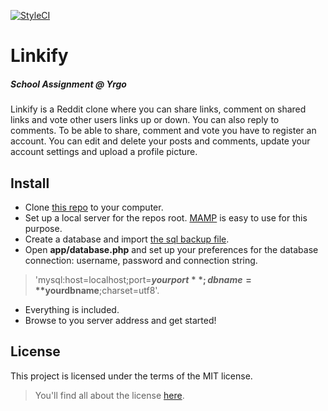 [![StyleCI](https://styleci.io/repos/75820864/shield?branch=master)](https://styleci.io/repos/75820864)
# Linkify
##### School Assignment @ Yrgo
Linkify is a Reddit clone where you can share links, comment on shared links and vote other users links up or down. You can also reply to comments. To be able to share, comment and vote you have to register an account. You can edit and delete your posts and comments, update your account settings and upload a profile picture.

## Install
- Clone [this repo](https://git@github.com:marieeriksson/linkify.git) to your computer.
- Set up a local server for the repos root. [MAMP](https://www.mamp.info/en/) is easy to use for this purpose.
- Create a database and import [the sql backup file](https://github.com/marieeriksson/linkify/tree/master/backups).
- Open **app/database.php** and set up your preferences for the database connection: username, password and connection string.
>'mysql:host=localhost;port=**$yourport**;dbname=**$yourdbname**;charset=utf8'.

- Everything is included.
- Browse to you server address and get started!

## License
This project is licensed under the terms of the MIT license.
>You'll find all about the license [here](https://github.com/marieeriksson/linkify/blob/master/LICENSE).
